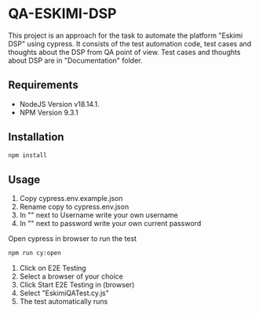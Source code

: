 # QA-ESKIMI-DSP

This project is an approach for the task to automate the platform "Eskimi DSP" using cypress.
It consists of the test automation code, test cases and thoughts about the DSP from QA point of view.
Test cases and thoughts about DSP are in "Documentation" folder.

## Requirements
* NodeJS Version v18.14.1.
* NPM Version 9.3.1

## Installation
```bash
npm install 
```

## Usage

1. Copy cypress.env.example.json 
2. Rename copy to cypress.env.json
3. In "" next to Username write your own username
4. In "" next to password write your own current password


Open cypress in browser to run the test
```bash
npm run cy:open
```
1. Click on E2E Testing
2. Select a browser of your choice
3. Click Start E2E Testing in (browser)
4. Select "EskimiQATest.cy.js"
5. The test automatically runs



